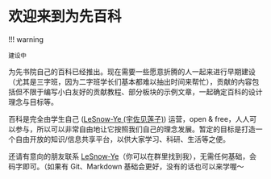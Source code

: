 # 欢迎来到为先百科

!!! warning

    建设中

为先书院自己的百科已经推出。现在需要一些愿意折腾的人一起来进行早期建设（尤其是三字班，因为二字班学长们基本都难以抽出时间来帮忙），贡献的内容包括但不限于编写小白友好的贡献教程、部分板块的示例文章，一起确定百科的设计理念与目标等。

百科是完全由学生自己 ([LeSnow-Ye (宇佐见莲子)](https://github.com/LeSnow-Ye)) 运营，open & free，人人可以参与，所以可以非常自由地让它按照我们自己的理念发展。暂定的目标是打造一个自由开放的知识/信息共享平台，以供大家学习、科研、生活等之便。

还请有意向的朋友联系 [LeSnow-Ye](https://github.com/LeSnow-Ye)（你可以在群里找到我），无需任何基础，会码字即可。（如果有 Git、Markdown 基础会更好，没有的话也可以来学喔～
